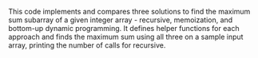 This code implements and compares three solutions to find the maximum sum subarray of a given integer array - recursive, memoization, and bottom-up dynamic programming. It defines helper functions for each approach and finds the maximum sum using all three on a sample input array, printing the number of calls for recursive.